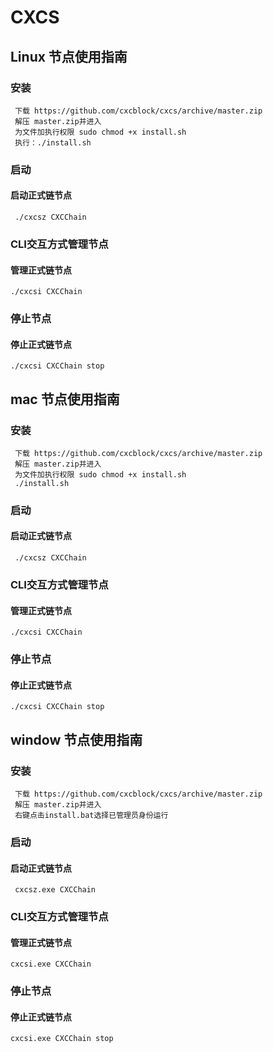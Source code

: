 # CXCS



## Linux 节点使用指南

### 安装

``` shell
 下载 https://github.com/cxcblock/cxcs/archive/master.zip
 解压 master.zip并进入
 为文件加执行权限 sudo chmod +x install.sh
 执行：./install.sh
```
### 启动

#### 启动正式链节点

` ./cxcsz CXCChain` 

### CLI交互方式管理节点

#### 管理正式链节点

` ./cxcsi CXCChain `

### 停止节点

#### 停止正式链节点

` ./cxcsi CXCChain stop `



## mac 节点使用指南

### 安装

``` shell
 下载 https://github.com/cxcblock/cxcs/archive/master.zip
 解压 master.zip并进入
 为文件加执行权限 sudo chmod +x install.sh
 ./install.sh
```
### 启动

#### 启动正式链节点

` ./cxcsz CXCChain` 

### CLI交互方式管理节点

#### 管理正式链节点

` ./cxcsi CXCChain `

### 停止节点

#### 停止正式链节点

` ./cxcsi CXCChain stop `




## window 节点使用指南

### 安装

``` shell
 下载 https://github.com/cxcblock/cxcs/archive/master.zip
 解压 master.zip并进入
 右键点击install.bat选择已管理员身份运行
```
### 启动

#### 启动正式链节点

` cxcsz.exe CXCChain` 

### CLI交互方式管理节点

#### 管理正式链节点

` cxcsi.exe CXCChain `

### 停止节点

#### 停止正式链节点

` cxcsi.exe CXCChain stop `